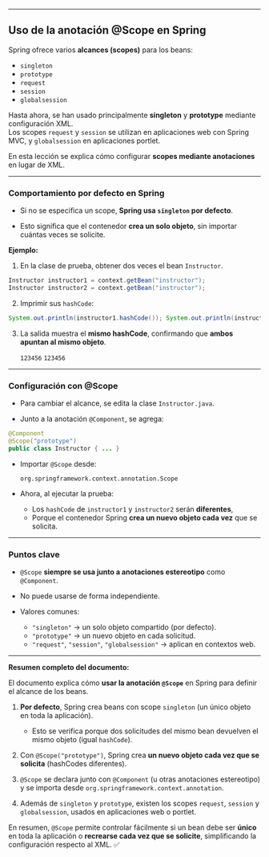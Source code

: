 
---

## Uso de la anotación **@Scope** en Spring

Spring ofrece varios **alcances (scopes)** para los beans:

- `singleton` 
- `prototype`
- `request`
- `session`
- `globalsession`

Hasta ahora, se han usado principalmente **singleton** y **prototype** mediante configuración XML.  
Los scopes `request` y `session` se utilizan en aplicaciones web con Spring MVC, y `globalsession` en aplicaciones portlet.

En esta lección se explica cómo configurar **scopes mediante anotaciones** en lugar de XML.

---

### Comportamiento por defecto en Spring

- Si no se especifica un scope, **Spring usa `singleton` por defecto**.
    
- Esto significa que el contenedor **crea un solo objeto**, sin importar cuántas veces se solicite.
    

**Ejemplo:**

1. En la clase de prueba, obtener dos veces el bean `Instructor`.
    
```java
Instructor instructor1 = context.getBean("instructor"); 
Instructor instructor2 = context.getBean("instructor");
```
    
2. Imprimir sus `hashCode`:
    
```java
System.out.println(instructor1.hashCode()); System.out.println(instructor2.hashCode());
```
    
3. La salida muestra el **mismo hashCode**, confirmando que **ambos apuntan al mismo objeto**.
    
	`123456`
	`123456`

---

### Configuración con **@Scope**

- Para cambiar el alcance, se edita la clase `Instructor.java`.
    
- Junto a la anotación `@Component`, se agrega:
    
```java
@Component 
@Scope("prototype") 
public class Instructor { ... }
```
    
- Importar `@Scope` desde:
    
    `org.springframework.context.annotation.Scope`
    
- Ahora, al ejecutar la prueba:
    
    - Los `hashCode` de `instructor1` y `instructor2` serán **diferentes**,
    - Porque el contenedor Spring **crea un nuevo objeto cada vez** que se solicita.
        

---

### Puntos clave

- `@Scope` **siempre se usa junto a anotaciones estereotipo** como `@Component`.
    
- No puede usarse de forma independiente.
    
- Valores comunes:
    
    - `"singleton"` → un solo objeto compartido (por defecto).
    - `"prototype"` → un nuevo objeto en cada solicitud.
    - `"request"`, `"session"`, `"globalsession"` → aplican en contextos web.
        

---

**Resumen completo del documento:**

El documento explica cómo **usar la anotación `@Scope`** en Spring para definir el alcance de los beans.

1. **Por defecto**, Spring crea beans con scope `singleton` (un único objeto en toda la aplicación).
    
    - Esto se verifica porque dos solicitudes del mismo bean devuelven el mismo objeto (igual `hashCode`).
        
2. Con `@Scope("prototype")`, Spring crea **un nuevo objeto cada vez que se solicita** (hashCodes diferentes).
    
3. `@Scope` se declara junto con `@Component` (u otras anotaciones estereotipo) y se importa desde `org.springframework.context.annotation`.
    
4. Además de `singleton` y `prototype`, existen los scopes `request`, `session` y `globalsession`, usados en aplicaciones web o portlet.
    

En resumen, `@Scope` permite controlar fácilmente si un bean debe ser **único** en toda la aplicación o **recrearse cada vez que se solicite**, simplificando la configuración respecto al XML. ✅